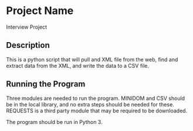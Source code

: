 # Project Name
Interview Project

## Description
This is a python script that will pull and XML file from the web, find and extract data from the XML, and write the data to
a CSV file. 

## Running the Program

Three modules are needed to run the program. MINIDOM and CSV should be in the local library, and no extra steps should be needed for these. REQUESTS is a third party module that may be required to be downloaded.

The program should be run in Python 3.

